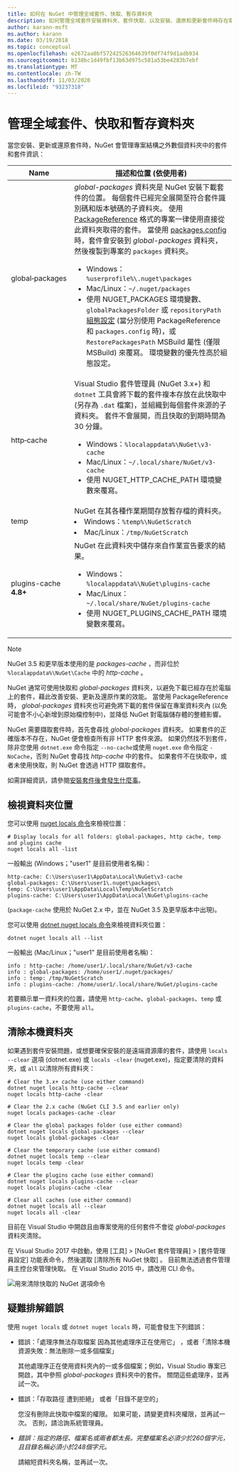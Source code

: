 ```yaml
---
title: 如何在 NuGet 中管理全域套件、快取、暫存資料夾
description: 如何管理全域套件安裝資料夾、套件快取，以及安裝、還原和更新套件時存在電腦上的暫存資料夾。
author: karann-msft
ms.author: karann
ms.date: 03/19/2018
ms.topic: conceptual
ms.openlocfilehash: e2672aa0bf57242526364639f0df74f9d1adb934
ms.sourcegitcommit: b138bc1d49fbf13b63d975c581a53be4283b7ebf
ms.translationtype: MT
ms.contentlocale: zh-TW
ms.lasthandoff: 11/03/2020
ms.locfileid: "93237318"
---
```

# <a name="managing-the-global-packages-cache-and-temp-folders"></a>管理全域套件、快取和暫存資料夾

當您安裝、更新或還原套件時，NuGet 會管理專案結構之外數個資料夾中的套件和套件資訊：

| Name | 描述和位置 (依使用者)|
| --- | --- |
| global&#8209;packages | *global-packages* 資料夾是 NuGet 安裝下載套件的位置。 每個套件已經完全展開至符合套件識別碼和版本號碼的子資料夾。 使用 [PackageReference](package-references-in-project-files.md) 格式的專案一律使用直接從此資料夾取得的套件。 當使用 [packages.config](../reference/packages-config.md) 時，套件會安裝到 *global-packages* 資料夾，然後複製到專案的 `packages` 資料夾。<br/><ul><li>Windows：`%userprofile%\.nuget\packages`</li><li>Mac/Linux：`~/.nuget/packages`</li><li>使用 NUGET_PACKAGES 環境變數、`globalPackagesFolder` 或 `repositoryPath` [組態設定](../reference/nuget-config-file.md#config-section) (當分別使用 PackageReference 和 `packages.config` 時)，或 `RestorePackagesPath` MSBuild 屬性 (僅限 MSBuild) 來覆寫。 環境變數的優先性高於組態設定。</li></ul> |
| http&#8209;cache | Visual Studio 套件管理員 (NuGet 3.x+) 和 `dotnet` 工具會將下載的套件複本存放在此快取中 (另存為 `.dat` 檔案)，並組織到每個套件來源的子資料夾。 套件不會展開，而且快取的到期時間為 30 分鐘。<br/><ul><li>Windows：`%localappdata%\NuGet\v3-cache`</li><li>Mac/Linux：`~/.local/share/NuGet/v3-cache`</li><li>使用 NUGET_HTTP_CACHE_PATH 環境變數來覆寫。</li></ul> |
| temp | NuGet 在其各種作業期間存放暫存檔的資料夾。<br/><li>Windows：`%temp%\NuGetScratch`</li><li>Mac/Linux：`/tmp/NuGetScratch`</li></ul> |
| plugins-cache **4.8+** | NuGet 在此資料夾中儲存來自作業宣告要求的結果。<br/><ul><li>Windows：`%localappdata%\NuGet\plugins-cache`</li><li>Mac/Linux：`~/.local/share/NuGet/plugins-cache`</li><li>使用 NUGET_PLUGINS_CACHE_PATH 環境變數來覆寫。</li></ul> |

> [!Note]
> NuGet 3.5 和更早版本使用的是 *packages-cache* ，而非位於 `%localappdata%\NuGet\Cache` 中的 *http-cache* 。

NuGet 通常可使用快取和 *global-packages* 資料夾，以避免下載已經存在於電腦上的套件，藉此改善安裝、更新及還原作業的效能。 當使用 PackageReference 時， *global-packages* 資料夾也可避免將下載的套件保留在專案資料夾內 (以免可能會不小心新增到原始檔控制中)，並降低 NuGet 對電腦儲存體的整體影響。

NuGet 需要擷取套件時，首先會尋找 *global-packages* 資料夾。 如果套件的正確版本不存在，NuGet 便會檢查所有非 HTTP 套件來源。 如果仍然找不到套件，除非您使用 `dotnet.exe` 命令指定 `--no-cache`或使用 `nuget.exe` 命令指定 `-NoCache`，否則 NuGet 會尋找 *http-cache* 中的套件。 如果套件不在快取中，或者未使用快取，則 NuGet 會透過 HTTP 擷取套件。

如需詳細資訊，請參閱[安裝套件後會發生什麼事](../concepts/package-installation-process.md)。

## <a name="viewing-folder-locations"></a>檢視資料夾位置

您可以使用 [nuget locals 命令](../reference/cli-reference/cli-ref-locals.md)來檢視位置：

```cli
# Display locals for all folders: global-packages, http cache, temp and plugins cache
nuget locals all -list
```

一般輸出 (Windows；"user1" 是目前使用者名稱)：

```output
http-cache: C:\Users\user1\AppData\Local\NuGet\v3-cache
global-packages: C:\Users\user1\.nuget\packages\
temp: C:\Users\user1\AppData\Local\Temp\NuGetScratch
plugins-cache: C:\Users\user1\AppData\Local\NuGet\plugins-cache
```

(`package-cache` 使用於 NuGet 2.x 中，並在 NuGet 3.5 及更早版本中出現)。

您可以使用 [dotnet nuget locals 命令](/dotnet/core/tools/dotnet-nuget-locals)來檢視資料夾位置：

```dotnetcli
dotnet nuget locals all --list
```

一般輸出 (Mac/Linux；"user1" 是目前使用者名稱)：

```output
info : http-cache: /home/user1/.local/share/NuGet/v3-cache
info : global-packages: /home/user1/.nuget/packages/
info : temp: /tmp/NuGetScratch
info : plugins-cache: /home/user1/.local/share/NuGet/plugins-cache
```

若要顯示單一資料夾的位置，請使用 `http-cache`、`global-packages`、`temp` 或 `plugins-cache`，不要使用 `all`。

## <a name="clearing-local-folders"></a>清除本機資料夾

如果遇到套件安裝問題，或想要確保安裝的是遠端資源庫的套件，請使用 `locals --clear` 選項 (dotnet.exe) 或 `locals -clear` (nuget.exe)，指定要清除的資料夾，或 `all` 以清除所有資料夾：

```cli
# Clear the 3.x+ cache (use either command)
dotnet nuget locals http-cache --clear
nuget locals http-cache -clear

# Clear the 2.x cache (NuGet CLI 3.5 and earlier only)
nuget locals packages-cache -clear

# Clear the global packages folder (use either command)
dotnet nuget locals global-packages --clear
nuget locals global-packages -clear

# Clear the temporary cache (use either command)
dotnet nuget locals temp --clear
nuget locals temp -clear

# Clear the plugins cache (use either command)
dotnet nuget locals plugins-cache --clear
nuget locals plugins-cache -clear

# Clear all caches (use either command)
dotnet nuget locals all --clear
nuget locals all -clear
```

目前在 Visual Studio 中開啟且由專案使用的任何套件不會從 *global-packages* 資料夾清除。

在 Visual Studio 2017 中啟動，使用 [工具] > [NuGet 套件管理員] > [套件管理員設定]  功能表命令，然後選取 [清除所有 NuGet 快取]  。 目前無法透過套件管理員主控台來管理快取。 在 Visual Studio 2015 中，請改用 CLI 命令。

![用來清除快取的 NuGet 選項命令](media/options-clear-caches.png)

## <a name="troubleshooting-errors"></a>疑難排解錯誤

使用 `nuget locals` 或 `dotnet nuget locals` 時，可能會發生下列錯誤：

- 錯誤：「處理序無法存取檔案 <package> 因為其他處理序正在使用它」  ，或者「清除本機資源失敗：無法刪除一或多個檔案」 

    其他處理序正在使用資料夾內的一或多個檔案；例如，Visual Studio 專案已開啟，其中參照 *global-packages* 資料夾中的套件。 關閉這些處理序，並再試一次。

- 錯誤：「存取路徑 <path> 遭到拒絕」  或者「目錄不是空的」 

    您沒有刪除此快取中檔案的權限。 如果可能，請變更資料夾權限，並再試一次。 否則，請洽詢系統管理員。

- *錯誤：指定的路徑、檔案名或兩者都太長。完整檔案名必須少於260個字元，且目錄名稱必須小於248個字元。*

    請縮短資料夾名稱，並再試一次。

